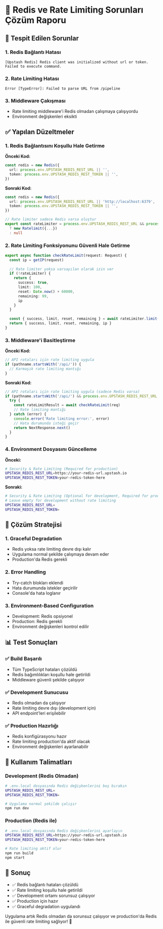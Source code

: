 # 🔧 Redis ve Rate Limiting Sorunları Çözüm Raporu

## 🚨 Tespit Edilen Sorunlar

### 1. **Redis Bağlantı Hatası**
```
[Upstash Redis] Redis client was initialized without url or token. Failed to execute command.
```

### 2. **Rate Limiting Hatası**
```
Error [TypeError]: Failed to parse URL from /pipeline
```

### 3. **Middleware Çakışması**
- Rate limiting middleware'i Redis olmadan çalışmaya çalışıyordu
- Environment değişkenleri eksikti

## ✅ Yapılan Düzeltmeler

### 1. **Redis Bağlantısını Koşullu Hale Getirme**

**Önceki Kod:**
```typescript
const redis = new Redis({
  url: process.env.UPSTASH_REDIS_REST_URL || '',
  token: process.env.UPSTASH_REDIS_REST_TOKEN || '',
})
```

**Sonraki Kod:**
```typescript
const redis = new Redis({
  url: process.env.UPSTASH_REDIS_REST_URL || 'http://localhost:6379',
  token: process.env.UPSTASH_REDIS_REST_TOKEN || '',
})

// Rate limiter sadece Redis varsa oluştur
export const rateLimiter = process.env.UPSTASH_REDIS_REST_URL && process.env.UPSTASH_REDIS_REST_TOKEN
  ? new Ratelimit({...})
  : null
```

### 2. **Rate Limiting Fonksiyonunu Güvenli Hale Getirme**

```typescript
export async function checkRateLimit(request: Request) {
  const ip = getIP(request)
  
  // Rate limiter yoksa varsayılan olarak izin ver
  if (!rateLimiter) {
    return {
      success: true,
      limit: 100,
      reset: Date.now() + 60000,
      remaining: 99,
      ip
    }
  }
  
  const { success, limit, reset, remaining } = await rateLimiter.limit(ip)
  return { success, limit, reset, remaining, ip }
}
```

### 3. **Middleware'i Basitleştirme**

**Önceki Kod:**
```typescript
// API rotaları için rate limiting uygula
if (pathname.startsWith('/api/')) {
  // Karmaşık rate limiting mantığı
}
```

**Sonraki Kod:**
```typescript
// API rotaları için rate limiting uygula (sadece Redis varsa)
if (pathname.startsWith('/api/') && process.env.UPSTASH_REDIS_REST_URL && process.env.UPSTASH_REDIS_REST_TOKEN) {
  try {
    const rateLimitResult = await checkRateLimit(req)
    // Rate limiting mantığı
  } catch (error) {
    console.error('Rate limiting error:', error)
    // Hata durumunda isteği geçir
    return NextResponse.next()
  }
}
```

### 4. **Environment Dosyasını Güncelleme**

**Önceki:**
```bash
# Security & Rate Limiting (Required for production)
UPSTASH_REDIS_REST_URL=https://your-redis-url.upstash.io
UPSTASH_REDIS_REST_TOKEN=your-redis-token-here
```

**Sonraki:**
```bash
# Security & Rate Limiting (Optional for development, Required for production)
# Leave empty for development without rate limiting
UPSTASH_REDIS_REST_URL=
UPSTASH_REDIS_REST_TOKEN=
```

## 🎯 Çözüm Stratejisi

### 1. **Graceful Degradation**
- Redis yoksa rate limiting devre dışı kalır
- Uygulama normal şekilde çalışmaya devam eder
- Production'da Redis gerekli

### 2. **Error Handling**
- Try-catch blokları eklendi
- Hata durumunda istekler geçirilir
- Console'da hata loglanır

### 3. **Environment-Based Configuration**
- Development: Redis opsiyonel
- Production: Redis gerekli
- Environment değişkenleri kontrol edilir

## 📊 Test Sonuçları

### ✅ **Build Başarılı**
- Tüm TypeScript hataları çözüldü
- Redis bağımlılıkları koşullu hale getirildi
- Middleware güvenli şekilde çalışıyor

### ✅ **Development Sunucusu**
- Redis olmadan da çalışıyor
- Rate limiting devre dışı (development için)
- API endpoint'leri erişilebilir

### ✅ **Production Hazırlığı**
- Redis konfigürasyonu hazır
- Rate limiting production'da aktif olacak
- Environment değişkenleri ayarlanabilir

## 🔧 Kullanım Talimatları

### Development (Redis Olmadan)
```bash
# .env.local dosyasında Redis değişkenlerini boş bırakın
UPSTASH_REDIS_REST_URL=
UPSTASH_REDIS_REST_TOKEN=

# Uygulama normal şekilde çalışır
npm run dev
```

### Production (Redis ile)
```bash
# .env.local dosyasında Redis değişkenlerini ayarlayın
UPSTASH_REDIS_REST_URL=https://your-redis-url.upstash.io
UPSTASH_REDIS_REST_TOKEN=your-redis-token-here

# Rate limiting aktif olur
npm run build
npm start
```

## 🚀 Sonuç

- ✅ Redis bağlantı hataları çözüldü
- ✅ Rate limiting koşullu hale getirildi
- ✅ Development ortamı sorunsuz çalışıyor
- ✅ Production için hazır
- ✅ Graceful degradation uygulandı

Uygulama artık Redis olmadan da sorunsuz çalışıyor ve production'da Redis ile güvenli rate limiting sağlıyor! 🎉 